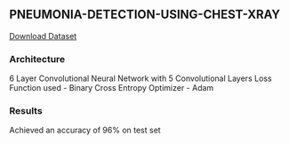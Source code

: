 ## PNEUMONIA-DETECTION-USING-CHEST-XRAY 
[Download Dataset](https://www.kaggle.com/paultimothymooney/chest-xray-pneumonia)

### Architecture 
6 Layer Convolutional Neural Network with 5 Convolutional Layers
Loss Function used - Binary Cross Entropy 
Optimizer - Adam 
### Results 
Achieved an accuracy of 96% on test set
